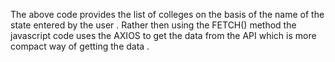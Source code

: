 The above code provides the list of colleges on the basis of the name of the state entered by the user .
Rather then using the FETCH() method the javascript code uses the AXIOS to get the data from the API which 
is  more compact way of getting the data .

